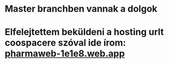 # Master branchben vannak a dolgok
# Elfelejtettem beküldeni a hosting urlt coospacere szóval ide írom: [pharmaweb-1e1e8.web.app](https://pharmaweb-1e1e8.web.app/products)
